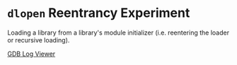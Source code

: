 # `dlopen` Reentrancy Experiment

Loading a library from a library's module initializer (i.e. reentering the loader or recursive loading).

[GDB Log Viewer](https://html-preview.github.io/?url=https://raw.githubusercontent.com/ElliotKillick/operating-system-design-review/blob/main/code/glibc/dlopen-reentrancy/gdb-log.html)
